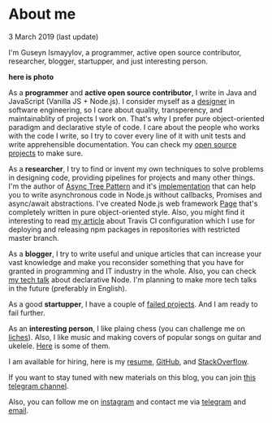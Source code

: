 # About me
<div class="date">3 March 2019 (last update)</div>

I'm Guseyn Ismayylov, a programmer, active open source contributor, researcher, blogger, startupper, and just interesting person.

**here is photo**

As a **programmer** and **active open source contributor**, I write in Java and JavaScript (Vanilla JS + Node.js). I consider myself as a [designer](https://www.yegor256.com/2014/10/26/hacker-vs-programmer-mentality.html) in software engineering, so I care about quality, transperency, and maintainablity of projects I work on. That's why I prefer pure object-oriented paradigm and declarative style of code. I care about the people who works with the code I write, so I try to cover every line of it with unit tests and write apprehensible documentation. You can check my [open source projects](/../stuff/projects) to make sure.

As a **researcher**, I try to find or invent my own techniques to solve problems in designing code, providing pipelines for projects and many other things. I'm the author of [Async Tree Pattern](/../pdf/Async_Tree_Pattern.pdf) and it's [implementation](https://github.com/Guseyn/cutie) that can help you to write asynchronous code in Node.js without callbacks, Promises and async/await abstractions. I've created Node.js web framework [Page](https://github.com/Guseyn/page) that's completely written in pure object-oriented style. Also, you might find it interesting to read [my article](/../posts/travis-control-quality) about Travis CI configuration which I use for deploying and releasing npm packages in repositories with restricted master branch.

As a **blogger**, I try to write useful and unique articles that can increase your vast knowledge and make you reconsider something that you have for granted in programming and IT industry in the whole. Also, you can check [my tech talk](/../stuff/talks#declarative-node) about declarative Node. I'm planning to make more tech talks in the future (preferably in English).

As a good **startupper**, I have a couple of [failed projects](/../stuff/projects#mypreviousprojects). And I am ready to fail further.

As an **interesting person**, I like plaing chess (you can challenge me on [liches](https://lichess.org/@/guseyn1245)). Also, I like music and making covers of popular songs on guitar and ukelele. [Here](/../stuff/covers) is some of them.

I am available for hiring, here is my [resume](/../stuff/resume), [GitHub](http://github.com/Guseyn), and [StackOverflow](https://stackoverflow.com/users/8568641/guseyn-ismayylov).

If you want to stay tuned with new materials on this blog, you can join [this telegram channel](https://t.me/guseyncom).

Also, you can follow me on [instagram](https://www.instagram.com/guseynismayilov/) and contact me via [telegram](https://t.me/guseyn) and [email](mailto:guseynism@gmail.com).
